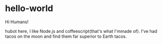 # hello-world

Hi Humans!

hubot here, I like Node.js and coffeescript(that's what I'mmade of).
I've had tacos on the moon and find them far superior to Earth tacos.
